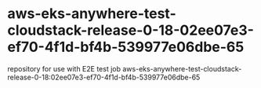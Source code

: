 # aws-eks-anywhere-test-cloudstack-release-0-18-02ee07e3-ef70-4f1d-bf4b-539977e06dbe-65
repository for use with E2E test job aws-eks-anywhere-test-cloudstack-release-0-18:02ee07e3-ef70-4f1d-bf4b-539977e06dbe-65

